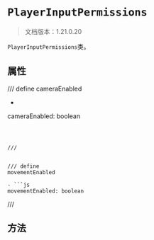 # `PlayerInputPermissions`

> 文档版本：1.21.0.20

`PlayerInputPermissions`类。

## 属性

/// define
cameraEnabled

- ```js
cameraEnabled: boolean
```



///


/// define
movementEnabled

- ```js
movementEnabled: boolean
```



///


## 方法
